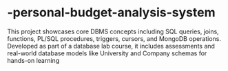# -personal-budget-analysis-system
This project showcases core DBMS concepts including SQL queries, joins, functions, PL/SQL procedures, triggers, cursors, and MongoDB operations. Developed as part of a database lab course, it includes assessments and real-world database models like University and Company schemas for hands-on learning
